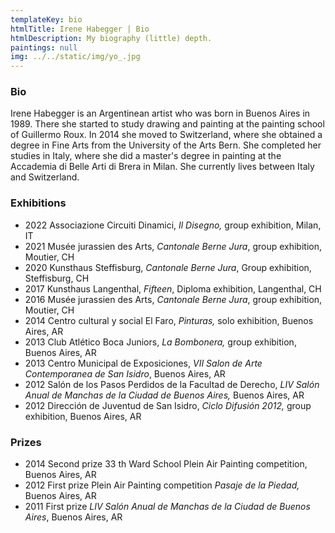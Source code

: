 ```yaml
---
templateKey: bio
htmlTitle: Irene Habegger | Bio
htmlDescription: My biography (little) depth.
paintings: null
img: ../../static/img/yo_.jpg
---
```

### Bio

Irene Habegger is an Argentinean artist who was born in Buenos Aires in 1989. There she started to study drawing and painting at the painting school of Guillermo Roux. In 2014 she moved to Switzerland, where she obtained a degree in Fine Arts from the University of the Arts Bern. She completed her studies in Italy, where she did a master's degree in painting at the Accademia di Belle Arti di Brera in Milan. She currently lives between Italy and Switzerland.

### Exhibitions

* 2022 Associazione Circuiti Dinamici, *Il Disegno,* group exhibition, Milan, IT
* 2021 Musée jurassien des Arts, *Cantonale Berne Jura*, group exhibition, Moutier, CH
* 2020 Kunsthaus Steffisburg, *Cantonale Berne Jura*, Group exhibition, Steffisburg, CH
* 2017 Kunsthaus Langenthal, *Fifteen*, Diploma exhibition, Langenthal, CH
* 2016 Musée jurassien des Arts, *Cantonale Berne Jura*, group exhibition, Moutier, CH
* 2014 Centro cultural y social El Faro, *Pinturas,* solo exhibition, Buenos Aires, AR
* 2013 Club Atlético Boca Juniors, *La Bombonera,* group exhibition, Buenos Aires, AR
* 2013 Centro Municipal de Exposiciones, *VII Salon de Arte Contemporanea de San Isidro*, Buenos Aires, AR
* 2012 Salón de los Pasos Perdidos de la Facultad de Derecho, *LIV* *Salón Anual de Manchas de la Ciudad de Buenos Aires,* Buenos Aires, AR
* 2012 Dirección de Juventud de San Isidro,  *Ciclo Difusión 2012,* group exhibition, Buenos Aires, AR

### Prizes

* 2014 Second prize 33 th Ward School Plein Air Painting competition, Buenos Aires, AR
* 2012 First prize Plein Air Painting competition *Pasaje de la Piedad,* Buenos Aires, AR
* 2011 First prize *LIV Salón Anual de Manchas de la Ciudad de Buenos Aires*, Buenos Aires, AR